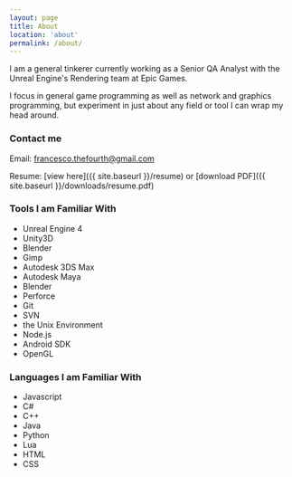 ```yaml
---
layout: page
title: About
location: 'about'
permalink: /about/
---
```


I am a general tinkerer currently working as a Senior QA Analyst with the Unreal Engine's Rendering team at Epic Games.

I focus in general game programming as well as network and graphics programming, but experiment in just about any field or tool I can wrap my head around.

### Contact me

Email: [francesco.thefourth@gmail.com](mailto:francesco.thefourth@gmail.com)

Resume: [view here]({{ site.baseurl }}/resume) or [download PDF]({{ site.baseurl }}/downloads/resume.pdf)

<div class="columnContainer">
  <div class="leftColumn">
    <h3> Tools I am Familiar With </h3>
    <ul>
      <li> Unreal Engine 4 </li>
      <li> Unity3D </li>
      <li> Blender </li>
      <li> Gimp </li>
      <li> Autodesk 3DS Max </li>
      <li> Autodesk Maya </li>
      <li> Blender </li>
      <li> Perforce </li>
      <li> Git </li>
      <li> SVN </li>
      <li> the Unix Environment </li>
      <li> Node.js </li>
      <li> Android SDK </li>
      <li> OpenGL </li>
    </ul>
  </div>
  <div class="rightColumn">
    <h3> Languages I am Familiar With </h3>
    <ul>
      <li> Javascript </li>
      <li> C# </li>
      <li> C++ </li>
      <li> Java </li>
      <li> Python </li>
      <li> Lua </li>
      <li> HTML </li>
      <li> CSS </li>
    </ul>
  </div>
</div>
